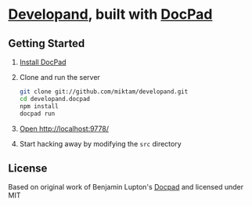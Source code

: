 # [Developand](http://developand.com), built with [DocPad](http://docpad.org)


## Getting Started

1. [Install DocPad](http://docpad.org/install) 

1. Clone and run the server

	``` bash
	git clone git://github.com/miktam/developand.git
	cd developand.docpad
	npm install
	docpad run
	```

1. [Open http://localhost:9778/](http://localhost:9778/)

1. Start hacking away by modifying the `src` directory


## License

Based on original work of Benjamin Lupton's [Docpad](http://docpad.org) and licensed under MIT